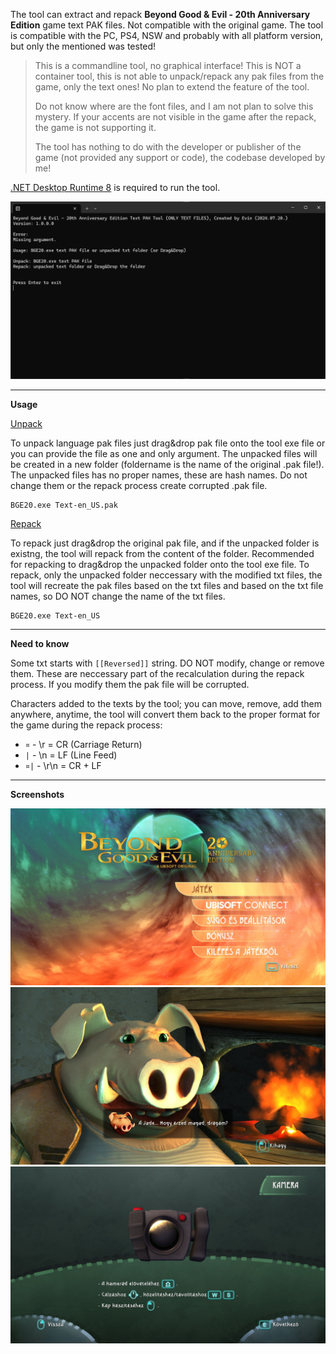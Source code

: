 The tool can extract and repack **Beyond Good & Evil - 20th Anniversary Edition** game text PAK files. Not compatible with the original game.
The tool is compatible with the PC, PS4, NSW and probably with all platform version, but only the mentioned was tested!

>This is a commandline tool, no graphical interface!
>This is NOT a container tool, this is not able to unpack/repack any pak files from the game, only the text ones! No plan to extend the feature of the tool.
>
>Do not know where are the font files, and I am not plan to solve this mystery. If your accents are not visible in the game after the repack, the game is not supporting it.
>
>The tool has nothing to do with the developer or publisher of the game (not provided any support or code), the codebase developed by me!

[.NET Desktop Runtime 8](https://dotnet.microsoft.com/en-us/download/dotnet/8.0) is required to run the tool.

<img src="./readme_assets/bge20.png"/>

---
**Usage**

<ins>Unpack</ins>

To unpack language pak files just drag&drop pak file onto the tool exe file or you can provide the file as one and only argument. The unpacked files will be created in a new folder (foldername is the name of the original .pak file!).
The unpacked files has no proper names, these are hash names. Do not change them or the repack process create corrupted .pak file.
```
BGE20.exe Text-en_US.pak
```

<ins>Repack</ins>

To repack just drag&drop the original pak file, and if the unpacked folder is existng, the tool will repack from the content of the folder.
Recommended for repacking to drag&drop the unpacked folder onto the tool exe file.
To repack, only the unpacked folder neccessary with the modified txt files, the tool will recreate the pak files based on the txt files and based on the txt file names, so DO NOT change the name of the txt files.
```
BGE20.exe Text-en_US
```

---
**Need to know**

Some txt starts with ```[[Reversed]]``` string. DO NOT modify, change or remove them. These are neccessary part of the recalculation during the repack process. If you modify them the pak file will be corrupted.

Characters added to the texts by the tool; you can move, remove, add them anywhere, anytime, the tool will convert them back to the proper format for the game during the repack process:
- ```¤``` - \r = CR (Carriage Return) 
- ```|``` - \n = LF (Line Feed)
- ```¤|``` - \r\n = CR + LF

---

**Screenshots**

<img src="./readme_assets/bge20_01.jpg"/>
<img src="./readme_assets/bge20_02.jpg"/>
<img src="./readme_assets/bge20_03.jpg"/>